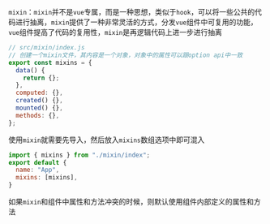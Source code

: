 `mixin`：`mixin`并不是`vue`专属，而是一种思想，类似于`hook`，可以将一些公共的代码进行抽离，`mixin`提供了一种非常灵活的方式，分发`vue`组件中可复用的功能，`vue`组件提高了代码的复用性，`mixin`是再逻辑代码上进一步进行抽离

```javascript
// src/mixin/index.js
// 创建一个mixin文件，其内容是一个对象，对象中的属性可以跟option api中一致
export const mixins = {
  data() {
    return {};
  },
  computed: {},
  created() {},
  mounted() {},
  methods: {},
};
```

使用`mixin`就需要先导入，然后放入`mixins`数组选项中即可混入

```javascript
import { mixins } from "./mixin/index";
export default {
  name: "App",
  mixins: [mixins],
}
```

如果`mixin`和组件中属性和方法冲突的时候，则默认使用组件内部定义的属性和方法